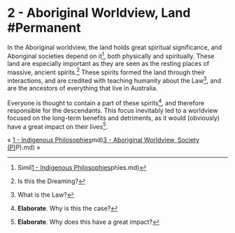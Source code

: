 # 2 - Aboriginal Worldview, Land  #Permanent 
In the Aboriginal worldview, the land holds great spiritual significance, and Aboriginal societies depend on it[^1], both physically and spiritually. These land are especially important as they are seen as the resting places of massive, ancient spirits.[^4] These spirits formed the land through their interactions, and are credited with teaching humanity about the Law[^5], and are the ancestors of everything that live in Australia.

Everyone is thought to contain a part of these spirits[^3], and therefore responsible for the descendants. This focus inevitably led to a worldview focused on the long-term benefits and detriments, as it would (obviously) have a great impact on their lives[^2].

« [1 - Indigenous Philosophies](1%20-%20Indigenous%20Philosophies.md)md)[3 - Aboriginal Worldview, Society (P)](3%20-%20Aboriginal%20Worldview,%20Society%20(P).md)P).md) »

[^1]: Simil[1 - Indigenous Philosophies](1%20-%20Indigenous%20Philosophies.md)phies.md)
[^2]: **Elaborate**. Why does this have a great impact?
[^3]: **Elaborate**. Why is this the case?
[^4]: Is this the Dreaming?
[^5]: What is the Law?